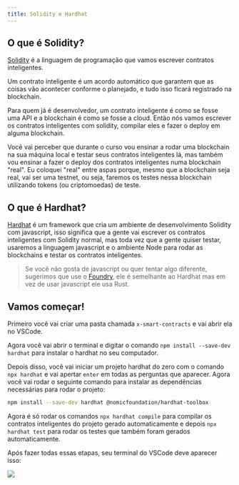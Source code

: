 ```yaml
---
title: Solidity e Hardhat
---
```


## O que é Solidity?

[Solidity](https://soliditylang.org/) é a linguagem de programação que vamos escrever contratos inteligentes. 

Um contrato inteligente é um acordo automático que garantem que as coisas vão acontecer conforme o planejado, e tudo isso ficará registrado na blockchain.

Para quem já é desenvolvedor, um contrato inteligente é como se fosse uma API e a blockchain é como se fosse a cloud. Então nós vamos escrever os contratos inteligentes com solidity, compilar eles e fazer o deploy em alguma blockchain.

Você vai perceber que durante o curso vou ensinar a rodar uma blockchain na sua máquina local e testar seus contratos inteligentes lá, mas também vou ensinar a fazer o deploy dos contratos inteligentes numa blockchain "real". Eu coloquei "real" entre aspas porque, mesmo que a blockchain seja real, vai ser uma testnet, ou seja, faremos os testes nessa blockchain utilizando tokens (ou criptomoedas) de teste.

## O que é Hardhat?

[Hardhat](https://hardhat.org/) é um framework que cria um ambiente de desenvolvimento Solidity com javascript, isso significa que a gente vai escrever os contratos inteligentes com Solidity normal, mas toda vez que a gente quiser testar, usaremos a linguagem javascript e o ambiente Node para rodar as blockchains e testar os contratos inteligentes.

> Se você não gosta de javascript ou quer tentar algo diferente, sugerimos que use o [Foundry](https://github.com/foundry-rs/foundry), ele é semelhante ao Hardhat mas em vez de usar javascript ele usa Rust.

## Vamos começar!

Primeiro você vai criar uma pasta chamada `x-smart-contracts` e vai abrir ela no VSCode.

Agora você vai abrir o terminal e digitar o comando `npm install --save-dev hardhat` para instalar o hardhat no seu computador.

Depois disso, você vai iniciar um projeto hardhat do zero com o comando `npx hardhat` e vai apertar `enter` em todas as perguntas que aparecer. Agora você vai rodar o seguinte comando para instalar as dependências necessárias para rodar o projeto:

```bash
npm install --save-dev hardhat @nomicfoundation/hardhat-toolbox
```

Agora é só rodar os comandos `npx hardhat compile` para compilar os contratos inteligentes do projeto gerado automaticamente e depois `npx hardhat test` para rodar os testes que também foram gerados automaticamente. 

Após fazer todas essas etapas, seu terminal do VSCode deve aparecer isso:

![](https://raw.githubusercontent.com/menthorlabs/courses/main/images/2023-08-26-16-27-07.png)





